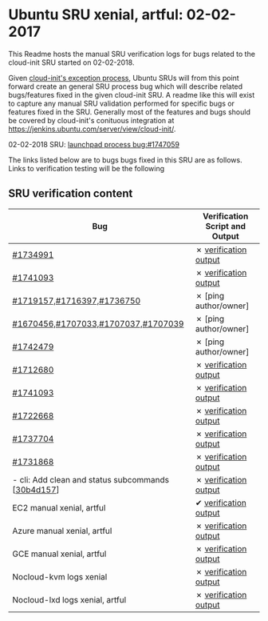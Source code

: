 Ubuntu SRU xenial, artful: 02-02-2017
=====
This Readme hosts the manual SRU verification logs for bugs related to the cloud-init SRU started on 02-02-2018.

Given [cloud-init's exception process](https://wiki.ubuntu.com/CloudinitUpdates), Ubuntu SRUs will from this point forward create an general SRU process bug which will describe related bugs/features fixed in the given cloud-init SRU. A readme like this will exist to capture any manual SRU validation performed for specific bugs or features fixed in the SRU. Generally most of the features and bugs should be covered by cloud-init's conituous integration at https://jenkins.ubuntu.com/server/view/cloud-init/.


02-02-2018 SRU: [launchpad process bug:#1747059](https://pad.lv/1747059)


The links listed below are to bugs bugs fixed in this SRU are as follows. Links to verification testing will be the following


## SRU verification content
| Bug | Verification Script and Output |
| -------- |  -------- |
| [#1734991](http://pad.lv/1734991) | ✗ [verification output](../bugs/lp-1734991.txt) |
| [#1741093](http://pad.lv/1741093) | ✗ [verification output](../bugs/lp-1741093.txt) |
| [#1719157,#1716397,#1736750](http://pad.lv/1719157) | ✗ [ping author/owner] |
| [#1670456,#1707033,#1707037,#1707039](http://pad.lv/1670456) | ✗ [ping author/owner] |
| [#1742479](http://pad.lv/1742479) | ✗ [ping author/owner] |
| [#1712680](http://pad.lv/1712680) | ✗ [verification output](../bugs/lp-1712680.txt) |
| [#1741093](http://pad.lv/1741093) | ✗ [verification output](../bugs/lp-1741093.txt) |
| [#1722668](http://pad.lv/1722668) | ✗ [verification output](../bugs/lp-1722668.txt) |
| [#1737704](http://pad.lv/1737704) | ✗ [verification output](../bugs/lp-1737704.txt) |
| [#1731868](http://pad.lv/1731868) | ✗ [verification output](../bugs/lp-1731868.txt) |
| - cli: Add clean and status subcommands \[[30b4d157](https://git.launchpad.net/cloud-init/commit/?id=30b4d157)\] | ✗ [verification output](../manual/ec2-sru-17.2.30.txt)|
| EC2 manual xenial, artful | ✔ [verification output](../manual/ec2-sru-17.2.30.txt) |
| Azure manual xenial, artful | ✗ [verification output](../manual/azure-sru-17.2.30.txt) |
| GCE manual xenial, artful | ✗ [verification output](../manual/gce-sru-17.2.35.txt) |
| Nocloud-kvm logs xenial | ✗ [verification output](../manual/nocloud-kvm-sru-17.2.30.txt) |
| Nocloud-lxd logs xenial, artful | ✗ [verification output](../manual/nocloud-lxd-sru-17.2.30.txt) |
